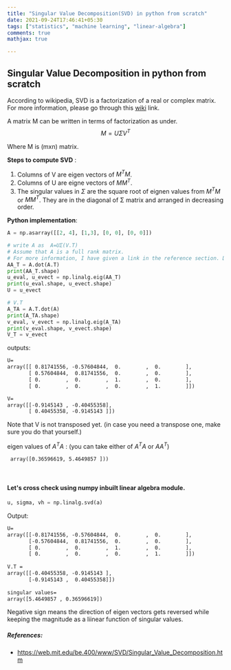 ```yaml
---
title: "Singular Value Decomposition(SVD) in python from scratch"
date: 2021-09-24T17:46:41+05:30
tags: ["statistics", "machine learning", "linear-algebra"]
comments: true
mathjax: true

---
```


## Singular Value Decomposition in python from scratch

According to wikipedia, SVD is a factorization of a real or complex matrix. For more information, please go through this [wiki](https://www.google.com/url?sa=t&rct=j&q=&esrc=s&source=web&cd=&cad=rja&uact=8&ved=2ahUKEwi1nNHegZbzAhVQ8XMBHdKfB8gQFnoECAYQAQ&url=https%3A%2F%2Fen.wikipedia.org%2Fwiki%2FSingular_value_decomposition&usg=AOvVaw324yDU0a2HghF_7qvPPR8t) link.

A matrix M can be written  in terms of factorization as under.
$$
M = UΣV^T
$$


Where M is (mxn) matrix.

**Steps to compute SVD** : 

1. Columns of V are eigen vectors of $M^TM$.
2. Columns of U are eigne vectors of $MM^T$.
3. The singular values in $Σ$ are the square root of eignen values from $M^TM$ or $MM^T$. They are in the diagonal of Σ matrix and arranged in decreasing order.

**Python implementation**:

```python
A = np.asarray([[2, 4], [1,3], [0, 0], [0, 0]])
```

```python
# write A as  A=UΣ(V.T)
# Assume that A is a full rank matrix.
# For more information, I have given a link in the reference section. Do checkout.
AA_T = A.dot(A.T)
print(AA_T.shape)
u_eval, u_evect = np.linalg.eig(AA_T)
print(u_eval.shape, u_evect.shape)
U = u_evect
```



```python
# V.T
A_TA = A.T.dot(A)
print(A_TA.shape)
v_eval, v_evect = np.linalg.eig(A_TA)
print(v_eval.shape, v_evect.shape)
V_T = v_evect
```

outputs:

```tex
U=
array([[ 0.81741556, -0.57604844,  0.        ,  0.        ],
       [ 0.57604844,  0.81741556,  0.        ,  0.        ],
       [ 0.        ,  0.        ,  1.        ,  0.        ],
       [ 0.        ,  0.        ,  0.        ,  1.        ]])
```

```tex
V=
array([[-0.9145143 , -0.40455358],
       [ 0.40455358, -0.9145143 ]])
```

Note that V is not transposed yet. (in case you need a transpose one, make sure you do that yourself.)



eigen values of $A^TA$ : (you can take either of $A^TA$ or $AA^T$)

```tex
 array([0.36596619, 5.4649857 ]))
```

<br>

#### Let's cross check using numpy inbuilt linear algebra module.

```python
u, sigma, vh = np.linalg.svd(a)
```

Output:

```tex
U=
array([[-0.81741556, -0.57604844,  0.        ,  0.        ],
       [-0.57604844,  0.81741556,  0.        ,  0.        ],
       [ 0.        ,  0.        ,  1.        ,  0.        ],
       [ 0.        ,  0.        ,  0.        ,  1.        ]])
 
V.T =
array([[-0.40455358, -0.9145143 ],
       [-0.9145143 ,  0.40455358]])
       
singular values=
array([5.4649857 , 0.36596619])
```



Negative sign means the direction of eigen vectors gets reversed while keeping the magnitude as a liinear function of singular values. 

##### References:

* https://web.mit.edu/be.400/www/SVD/Singular_Value_Decomposition.htm

  